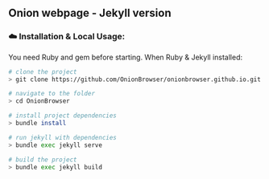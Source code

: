 ## Onion webpage - Jekyll version

### ☁️ Installation & Local Usage:

You need Ruby and gem before starting.
When Ruby & Jekyll installed:

```bash
# clone the project
> git clone https://github.com/OnionBrowser/onionbrowser.github.io.git

# navigate to the folder
> cd OnionBrowser

# install project dependencies
> bundle install

# run jekyll with dependencies
> bundle exec jekyll serve

# build the project
> bundle exec jekyll build
```
